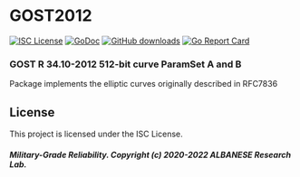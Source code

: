 # GOST2012
[![ISC License](http://img.shields.io/badge/license-ISC-blue.svg)](https://github.com/pedroalbanese/gost2012/blob/master/LICENSE.md) 
[![GoDoc](https://godoc.org/github.com/pedroalbanese/gost2012?status.png)](http://godoc.org/github.com/pedroalbanese/gost2012)
[![GitHub downloads](https://img.shields.io/github/downloads/pedroalbanese/gost2012/total.svg?logo=github&logoColor=white)](https://github.com/pedroalbanese/gost2012/releases)
[![Go Report Card](https://goreportcard.com/badge/github.com/pedroalbanese/gost2012)](https://goreportcard.com/report/github.com/pedroalbanese/gost2012)

### GOST R 34.10-2012 512-bit curve ParamSet A and B
Package implements the elliptic curves originally described in RFC7836

## License

This project is licensed under the ISC License.

##### Military-Grade Reliability. Copyright (c) 2020-2022 ALBANESE Research Lab.
